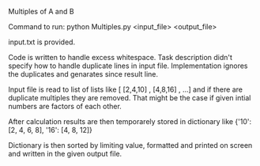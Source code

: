 
Multiples of A and B

Command to run: python Multiples.py <input_file> <output_file>

input.txt is provided.

Code is written to handle excess whitespace. Task description didn't specify how to handle duplicate lines in input file. Implementation ignores the duplicates and genarates since result line. 

Input file is read to list of lists like [ [2,4,10] , [4,8,16] , ...] and if there are duplicate multiples they are removed. That might be the case if given intial numbers are factors of each other.

After calculation results are then temporarely stored in dictionary like {'10': [2, 4, 6, 8], '16': [4, 8, 12]}

Dictionary is then sorted by limiting value, formatted and printed on screen and written in the given output file.
